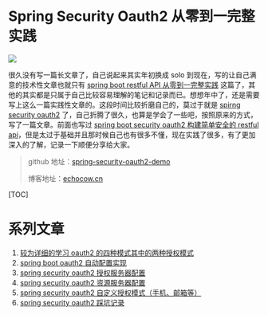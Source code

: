 # Spring Security Oauth2 从零到一完整实践

![](https://img.hacpai.com/bing/20180817.jpg?imageView2/1/w/960/h/540/interlace/1/q/100) 

很久没有写一篇长文章了，自己说起来其实年初换成 solo 到现在，写的让自己满意的技术性文章也就只有 [spring boot restful API 从零到一完整实践](https://echocow.cn/articles/2019/01/05/1546684795983.html) 这篇了，其他的其实都是只属于自己比较容易理解的笔记和记录而已。想想年中了，还是需要写上这么一篇实践性文章的。这段时间比较折磨自己的，莫过于就是 [spirng security oauth2](https://spring.io/projects/spring-security-oauth) 了，自己折腾了很久，也算是学会了一些吧，按照原来的方式，写了一篇文章。前面也写过 [spring boot security oauth2  构建简单安全的 restful api](https://echocow.cn/articles/2019/01/22/1548148450889.html)，但是太过于基础并且那时候自己也有很多不懂，现在实践了很多，有了更加深入的了解，记录一下顺便分享给大家。

> github 地址：[spring-security-oauth2-demo](https://github.com/lizhongyue248/spring-security-oauth2-demo)
>
> 博客地址：[echocow.cn](https://echocow.cn)


[TOC]

# 系列文章

1. [较为详细的学习 oauth2 的四种模式其中的两种授权模式](https://echocow.cn/articles/2019/07/14/1563082088646.html)
2. [spring boot oauth2 自动配置实现](https://echocow.cn/articles/2019/07/14/1563082247386.html)
3. [spring security oauth2 授权服务器配置](https://echocow.cn/articles/2019/07/14/1563096109754.html)
4. [spring security oauth2 资源服务器配置](https://echocow.cn/articles/2019/07/20/1563611848587.html)
5. [spring security oauth2 自定义授权模式（手机、邮箱等）](https://echocow.cn/articles/2019/07/30/1564498598952.html)
6. [spring security oauth2 踩坑记录](https://echocow.cn/articles/2020/01/20/1579503807596.html)
